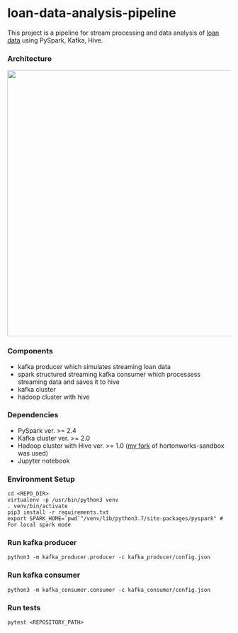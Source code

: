 # loan-data-analysis-pipeline

This project is a pipeline for stream processing and data analysis of [loan data](https://www.kaggle.com/wendykan/lending-club-loan-data) using PySpark, Kafka, Hive.


### Architecture
<img src="https://github.com/PiotrSobczak/loan-data-analysis-pipeline/blob/master/assets/architecture.png" width="600"></img>

### Components
- kafka producer which simulates streaming loan data
- spark structured streaming kafka consumer which processess streaming data and saves it to hive
- kafka cluster
- hadoop cluster with hive

### Dependencies
- PySpark ver. >= 2.4
- Kafka cluster ver. >= 2.0
- Hadoop cluster with Hive ver. >= 1.0 ([my fork](https://github.com/PiotrSobczak/hortonworks-sandbox-plus) of hortonworks-sandbox was used)
- Jupyter notebook

### Environment Setup
```
cd <REPO_DIR>
virtualenv -p /usr/bin/python3 venv
. venv/bin/activate
pip3 install -r requirements.txt
export SPARK_HOME=`pwd`"/venv/lib/python3.7/site-packages/pyspark" # For local spark mode
```


### Run kafka producer
```
python3 -m kafka_producer.producer -c kafka_producer/config.json
```

### Run kafka consumer
```
python3 -m kafka_consumer.consumer -c kafka_consumer/config.json
```

### Run tests
```
pytest <REPOSITORY_PATH>
```
